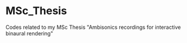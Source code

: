 # MSc_Thesis
Codes related to my MSc Thesis "Ambisonics recordings for interactive binaural rendering"
